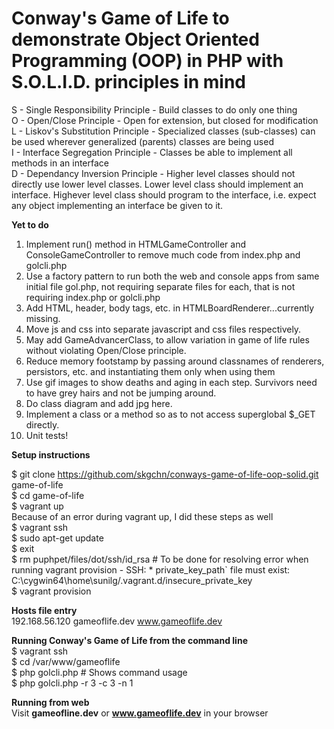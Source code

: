 # Conway's Game of Life to demonstrate Object Oriented Programming (OOP) in PHP with S.O.L.I.D. principles in mind
S - Single Responsibility Principle - Build classes to do only one thing<br>
O - Open/Close Principle - Open for extension, but closed for modification<br>
L - Liskov's Substitution Principle - Specialized classes (sub-classes) can be used wherever generalized (parents) classes are being used<br>
I - Interface Segregation Principle - Classes be able to implement all methods in an interface<br>
D - Dependancy Inversion Principle - Higher level classes should not directly use lower level classes. Lower level class should implement an interface. Highever level class should program to the interface, i.e. expect any object implementing an interface be given to it.<br>

<b>Yet to do</b><br>

1. Implement run() method in HTMLGameController and ConsoleGameController to remove much code from index.php and golcli.php<br>
2. Use a factory pattern to run both the web and console apps from same initial file gol.php, not requiring separate files for each, that is not requiring index.php or golcli.php<br>
3. Add HTML, header, body tags, etc. in HTMLBoardRenderer...currently missing.<br>
4. Move js and css into separate javascript and css files respectively.<br>
5. May add GameAdvancerClass, to allow variation in game of life rules without violating Open/Close principle.<br>
6. Reduce memory footstamp by passing around classnames of renderers, persistors, etc. and instantiating them only when using them<br>
7. Use gif images to show deaths and aging in each step. Survivors need to have grey hairs and not be jumping around.<br>
8. Do class diagram and add jpg here.<br>
9. Implement a class or a method so as to not access superglobal $_GET directly.<br>
10. Unit tests!<br>

<b>Setup instructions</b><br>

$ git clone https://github.com/skgchn/conways-game-of-life-oop-solid.git game-of-life<br>
$ cd game-of-life<br>
$ vagrant up<br>
Because of an error during vagrant up, I did these steps as well<br>
$ vagrant ssh<br>
$ sudo apt-get update<br>
$ exit<br>
$ rm puphpet/files/dot/ssh/id_rsa    # To be done for resolving error when running vagrant provision - SSH: * private_key_path` file must exist: C:\cygwin64\home\sunilg/.vagrant.d/insecure_private_key<br>
$ vagrant provision<br>

<b>Hosts file entry</b><br>
192.168.56.120 gameoflife.dev www.gameoflife.dev

<b>Running Conway's Game of Life from the command line</b><br>
$ vagrant ssh<br>
$ cd /var/www/gameoflife<br>
$ php golcli.php   # Shows command usage<br>
$ php golcli.php -r 3 -c 3 -n 1<br>


<b>Running from web</b><br>
Visit <b>gameofline.dev</b> or <b>www.gameoflife.dev</b> in your browser<br>
